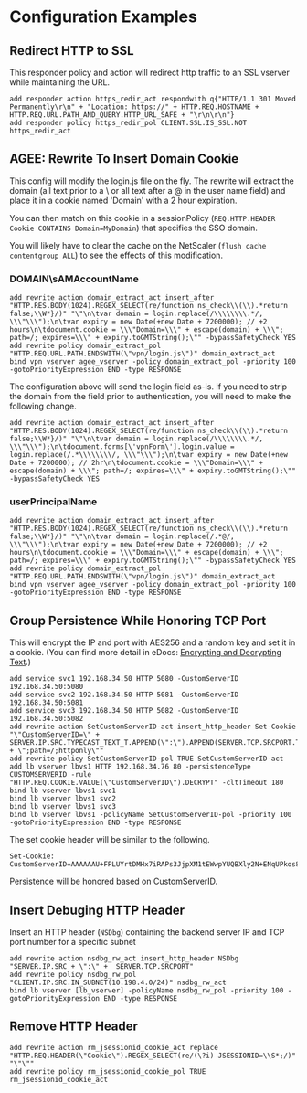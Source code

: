 # Configuration Examples

## Redirect HTTP to SSL
This responder policy and action will redirect http traffic to an SSL vserver while maintaining the URL.

	add responder action https_redir_act respondwith q{"HTTP/1.1 301 Moved Permanently\r\n" + "Location: https://" + HTTP.REQ.HOSTNAME + HTTP.REQ.URL.PATH_AND_QUERY.HTTP_URL_SAFE + "\r\n\r\n"}
	add responder policy https_redir_pol CLIENT.SSL.IS_SSL.NOT https_redir_act

## AGEE: Rewrite To Insert Domain Cookie
This config will modify the login.js file on the fly. The rewrite will extract the domain (all text prior to a \ or all text after a @ in the user name field) and place it in a cookie named 'Domain' with a 2 hour expiration.

You can then match on this cookie in a sessionPolicy (`REQ.HTTP.HEADER Cookie CONTAINS Domain=MyDomain`) that specifies the SSO domain.

You will likely have to clear the cache on the NetScaler (`flush cache contentgroup ALL`) to see the effects of this modification.

### DOMAIN\sAMAccountName
	add rewrite action domain_extract_act insert_after "HTTP.RES.BODY(1024).REGEX_SELECT(re/function ns_check\\(\\).*return false;\\W*}/)" "\"\n\tvar domain = login.replace(/\\\\\\\\.*/, \\\"\\\");\n\tvar expiry = new Date(+new Date + 7200000); // +2 hours\n\tdocument.cookie = \\\"Domain=\\\" + escape(domain) + \\\"; path=/; expires=\\\" + expiry.toGMTString();\"" -bypassSafetyCheck YES
	add rewrite policy domain_extract_pol "HTTP.REQ.URL.PATH.ENDSWITH(\"vpn/login.js\")" domain_extract_act
	bind vpn vserver agee_vserver -policy domain_extract_pol -priority 100 -gotoPriorityExpression END -type RESPONSE

The configuration above will send the login field as-is.  If you need to strip the domain from the field prior to authentication, you will need to make the following change.
	
	add rewrite action domain_extract_act insert_after "HTTP.RES.BODY(1024).REGEX_SELECT(re/function ns_check\\(\\).*return false;\\W*}/)" "\"\n\tvar domain = login.replace(/\\\\\\\\.*/, \\\"\\\");\n\tdocument.forms[\'vpnForm\'].login.value = login.replace(/.*\\\\\\\\/, \\\"\\\");\n\tvar expiry = new Date(+new Date + 7200000); // 2hr\n\tdocument.cookie = \\\"Domain=\\\" + escape(domain) + \\\"; path=/; expires=\\\" + expiry.toGMTString();\"" -bypassSafetyCheck YES

### userPrincipalName
	add rewrite action domain_extract_act insert_after "HTTP.RES.BODY(1024).REGEX_SELECT(re/function ns_check\\(\\).*return false;\\W*}/)" "\"\n\tvar domain = login.replace(/.*@/, \\\"\\\");\n\tvar expiry = new Date(+new Date + 7200000); // +2 hours\n\tdocument.cookie = \\\"Domain=\\\" + escape(domain) + \\\"; path=/; expires=\\\" + expiry.toGMTString();\"" -bypassSafetyCheck YES
	add rewrite policy domain_extract_pol "HTTP.REQ.URL.PATH.ENDSWITH(\"vpn/login.js\")" domain_extract_act
	bind vpn vserver agee_vserver -policy domain_extract_pol -priority 100 -gotoPriorityExpression END -type RESPONSE

## Group Persistence While Honoring TCP Port
This will encrypt the IP and port with AES256 and a random key and set it in a cookie.  (You can find more detail in eDocs: [Encrypting and Decrypting Text](http://www.google.com/url?q=http%3A%2F%2Fsupport.citrix.com%2Fproddocs%2Ftopic%2Fnetscaler-policy-configuration-93-map%2Fns-pi-adv-exp-eval-txt-encrypt-decrypt-txt-con.html&sa=D&sntz=1&usg=AFQjCNEJuqY-AKwJa30Blf3UAN3fzvGjWg).)

	add service svc1 192.168.34.50 HTTP 5080 -CustomServerID 192.168.34.50:5080
	add service svc2 192.168.34.50 HTTP 5081 -CustomServerID 192.168.34.50:5081
	add service svc3 192.168.34.50 HTTP 5082 -CustomServerID 192.168.34.50:5082
	add rewrite action SetCustomServerID-act insert_http_header Set-Cookie "\"CustomServerID=\" + SERVER.IP.SRC.TYPECAST_TEXT_T.APPEND(\":\").APPEND(SERVER.TCP.SRCPORT.TYPECAST_TEXT_T).ENCRYPT + \";path=/;httponly\""
	add rewrite policy SetCustomServerID-pol TRUE SetCustomServerID-act
	add lb vserver lbvs1 HTTP 192.168.34.76 80 -persistenceType CUSTOMSERVERID -rule "HTTP.REQ.COOKIE.VALUE(\"CustomServerID\").DECRYPT" -cltTimeout 180
	bind lb vserver lbvs1 svc1
	bind lb vserver lbvs1 svc2
	bind lb vserver lbvs1 svc3
	bind lb vserver lbvs1 -policyName SetCustomServerID-pol -priority 100 -gotoPriorityExpression END -type RESPONSE

The set cookie header will be similar to the following.
	
	Set-Cookie: CustomServerID=AAAAAAU+FPLUYrtDMHx7iRAPs3JjpXM1tEWwpYUQBXly2N+ENqUPkos8prJu2FMbAC3Qm90=;path=/;httponly

Persistence will be honored based on CustomServerID.

## Insert Debuging HTTP Header
Insert an HTTP header (`NSDbg`) containing the backend server IP and TCP port number for a specific subnet
	
	add rewrite action nsdbg_rw_act insert_http_header NSDbg "SERVER.IP.SRC + \":\" +  SERVER.TCP.SRCPORT"
	add rewrite policy nsdbg_rw_pol "CLIENT.IP.SRC.IN_SUBNET(10.198.4.0/24)" nsdbg_rw_act
	bind lb vserver [lb_vserver] -policyName nsdbg_rw_pol -priority 100 -gotoPriorityExpression END -type RESPONSE

## Remove HTTP Header
	add rewrite action rm_jsessionid_cookie_act replace "HTTP.REQ.HEADER(\"Cookie\").REGEX_SELECT(re/(\?i) JSESSIONID=\\S*;/)" "\"\""
	add rewrite policy rm_jsessionid_cookie_pol TRUE rm_jsessionid_cookie_act

